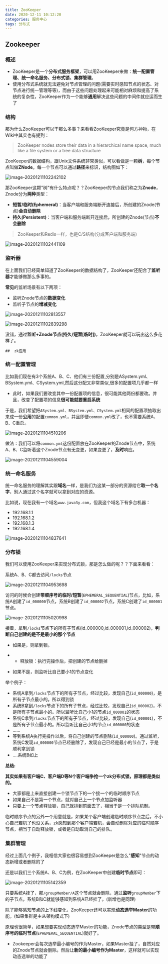```yaml
---
title: ZooKeeper
date: 2020-12-11 10:12:20
categories: 服务中心
tags: 分布式
---
```


##   Zookeeper

###  概述

- ZooKeeper是一个**分布式服务框架**，可以用ZooKeeper来做：**统一配置管理、统一命名服务、分布式锁、集群管理**。
- 使用分布式系统就无法避免对节点管理的问题(需要实时感知节点的状态、对节点进行统一管理等等)，而由于这些问题处理起来可能相对麻烦和提高了系统的复杂性，ZooKeeper作为一个能够**通用**解决这些问题的中间件就应运而生了

###  结构

那为什么ZooKeeper可以干那么多事？来看看ZooKeeper究竟是何方神物，在Wiki中其实也有提到：

> ZooKeeper nodes store their data in a hierarchical name space, much like a file system or a tree data structure

ZooKeeper的数据结构，跟Unix文件系统非常类似，可以看做是一颗**树**，每个节点叫做**ZNode**。每一个节点可以通过**路径**来标识，结构图如下：

![image-20201211102242102](https://jameslin23.gitee.io/2020/12/11/ZooKeeper/image-20201211102242102.png)

那ZooKeeper这颗"树"有什么特点呢？？ZooKeeper的节点我们称之为**Znode**，Znode分为**两种**类型：

- **短暂/临时(Ephemeral)**：当客户端和服务端断开连接后，所创建的Znode(节点)**会自动删除**
- **持久(Persistent)**：当客户端和服务端断开连接后，所创建的Znode(节点)**不会删除**

> ZooKeeper和Redis一样，也是C/S结构(分成客户端和服务端)

![image-20201211102441109](https://jameslin23.gitee.io/2020/12/11/ZooKeeper/image-20201211102441109.png)

###  监听器

在上面我们已经简单知道了ZooKeeper的数据结构了，ZooKeeper还配合了**监听器**才能够做那么多事的。

**常见**的监听场景有以下两项：

- 监听Znode节点的**数据变化**
- 监听子节点的**增减变化**

![image-20201211102813557](https://jameslin23.gitee.io/2020/12/11/ZooKeeper/image-20201211102813557.png)

![image-20201211102839298](https://jameslin23.gitee.io/2020/12/11/ZooKeeper/image-20201211102839298.png)

​      没错，通过**监听+Znode节点(持久/短暂[临时])**，ZooKeeper就可以玩出这么多花样了。

    ##  zk应用

###  统一配置管理

比如我们现在有3个系统A、B、C、他们有三份配置,分别是ASystem.yml、BSystem.yml、CSystem.yml,然后这分配又非常类似,很多的配置项几乎都一样

- 此时，如果我们要改变其中一份配置项的信息，很可能其他两份都要改。并且，改变了配置项的信息**很可能就要重启系统**

于是，我们希望把`ASystem.yml、BSystem.yml、CSystem.yml`相同的配置项抽取出来成一份**公用**的配置`common.yml`，并且即便`common.yml`改了，也不需要系统A、B、C重启。

![image-20201211104510206](https://jameslin23.gitee.io/2020/12/11/ZooKeeper/image-20201211104510206.png)

做法：我们可以将`common.yml`这份配置放在ZooKeeper的Znode节点中，系统A、B、C监听着这个Znode节点有无变更，如果变更了，**及时**响应。

![image-20201211104559004](https://jameslin23.gitee.io/2020/12/11/ZooKeeper/image-20201211104559004.png)

###  统一命名服务

统一命名服务的理解其实跟**域名**一样，是我们为这某一部分的资源给它**取一个名字**，别人通过这个名字就可以拿到对应的资源。

比如说，现在我有一个域名`www.java3y.com`，但我这个域名下有多台机器：

- 192.168.1.1
- 192.168.1.2
- 192.168.1.3
- 192.168.1.4

![image-20201211104837641](https://jameslin23.gitee.io/2020/12/11/ZooKeeper/image-20201211104837641.png)

###  分布锁

我们可以使用ZooKeeper来实现分布式锁，那是怎么做的呢？？下面来看看：

系统A、B、C都去访问`/locks`节点

![image-20201211104953698](https://jameslin23.gitee.io/2020/12/11/ZooKeeper/image-20201211104953698.png)

访问的时候会创建**带顺序号的临时/短暂**(`EPHEMERAL_SEQUENTIAL`)节点，比如，系统A创建了`id_000000`节点，系统B创建了`id_000002`节点，系统C创建了`id_000001`节点。

![image-20201211105020998](https://jameslin23.gitee.io/2020/12/11/ZooKeeper/image-20201211105020998.png)

接着，拿到`/locks`节点下的所有子节点(id_000000,id_000001,id_000002)，**判断自己创建的是不是最小的那个节点**

- 如果是，则拿到锁。

- - 释放锁：执行完操作后，把创建的节点给删掉

- 如果不是，则监听比自己要小1的节点变化

举个例子：

- 系统A拿到`/locks`节点下的所有子节点，经过比较，发现自己(`id_000000`)，是所有子节点最小的。所以得到锁
- 系统B拿到`/locks`节点下的所有子节点，经过比较，发现自己(`id_000002`)，不是所有子节点最小的。所以监听比自己小1的节点`id_000001`的状态
- 系统C拿到`/locks`节点下的所有子节点，经过比较，发现自己(`id_000001`)，不是所有子节点最小的。所以监听比自己小1的节点`id_000000`的状态
- ……
- 等到系统A执行完操作以后，将自己创建的节点删除(`id_000000`)。通过监听，系统C发现`id_000000`节点已经删除了，发现自己已经是最小的节点了，于是顺利拿到锁
- ….系统B如上

**总结:**

**其实如果有客户端C、客户端D等N个客户端争抢一个zk分布式锁，原理都是类似的。**

- 大家都是上来直接创建一个锁节点下的一个接一个的临时顺序节点
- 如果自己不是第一个节点，就对自己上一个节点加监听器
- 只要上一个节点释放锁，自己就排到前面去了，相当于是一个排队机制。

临时顺序节点的另外一个用意就是，如果某个客户端创建临时顺序节点之后，不小心自己宕机了也没关系，zk感知到那个客户端宕机，会自动删除对应的临时顺序节点，相当于自动释放锁，或者是自动取消自己的排队。

###  集群管理

经过上面几个例子，我相信大家也很容易想到ZooKeeper是怎么"**感知**"节点的动态新增或者删除的了

还是以我们三个系统A、B、C为例，在ZooKeeper中创建**临时节点**即可：

![image-20201211105142359](https://jameslin23.gitee.io/2020/12/11/ZooKeeper/image-20201211105142359.png)

​      只要系统A挂了，那`/groupMember/A`这个节点就会删除，通过**监听**`groupMember`下的子节点，系统B和C就能够感知到系统A已经挂了。(新增也是同理)

除了能够感知节点的上下线变化，ZooKeeper还可以实现**动态选举Master**的功能。(如果集群是主从架构模式下)

原理也很简单，如果想要实现动态选举Master的功能，Znode节点的类型是带**顺序号的临时节点**(`EPHEMERAL_SEQUENTIAL`)就好了。

- Zookeeper会每次选举最小编号的作为Master，如果Master挂了，自然对应的Znode节点就会删除。然后让**新的最小编号作为Master**，这样就可以实现动态选举的功能了